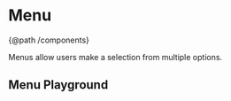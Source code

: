 # Menu
{@path /components}

Menus allow users make a selection from multiple options.

<demo-view path="docs/components/menu-demo/menu-demo-01">
  <aui-menu-demo-01></aui-menu-demo-01>
</demo-view>

## Menu Playground

<demo-view path="docs/components/menu-demo/menu-playground">
  <aui-menu-playground></aui-menu-playground>
</demo-view>
